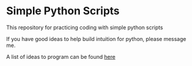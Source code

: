 # Simple Python Scripts

This repository for practicing coding with simple python scripts

If you have good ideas to help build intuition for python, please message me.

A list of ideas to program can be found [here](./ideas.md)
